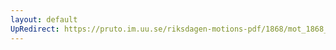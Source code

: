 ```yaml
---
layout: default
UpRedirect: https://pruto.im.uu.se/riksdagen-motions-pdf/1868/mot_1868__ak__332/mot_1868__ak__332-002.pdf
---
```


